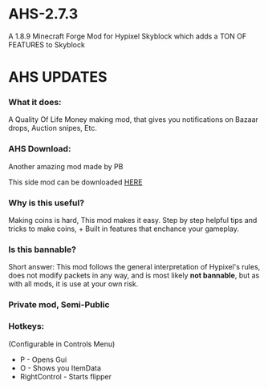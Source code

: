 # AHS-2.7.3
A 1.8.9 Minecraft Forge Mod for Hypixel Skyblock which adds a TON OF FEATURES to Skyblock
# AHS UPDATES

### What it does:
A Quality Of Life Money making mod, that gives you notifications on Bazaar drops, Auction snipes, Etc.

### AHS Download:

Another amazing mod made by PB

This side mod can be downloaded [HERE](https://cdn.discordapp.com/attachments/937147258217054229/991828208712437860/AHS-3.3.5.jar)

### Why is this useful?
Making coins is hard, This mod makes it easy. Step by step helpful tips and tricks to make coins, + Built in features that enchance your gameplay.

### Is this bannable?
Short answer: This mod follows the general interpretation of Hypixel's rules, does not modify packets in any way, and is most likely **not bannable**, but as with all mods, it is use at your own risk.

### Private mod, Semi-Public


### Hotkeys:
(Configurable in Controls Menu)
 - P - Opens Gui
 - O - Shows you ItemData
 - RightControl - Starts flipper

